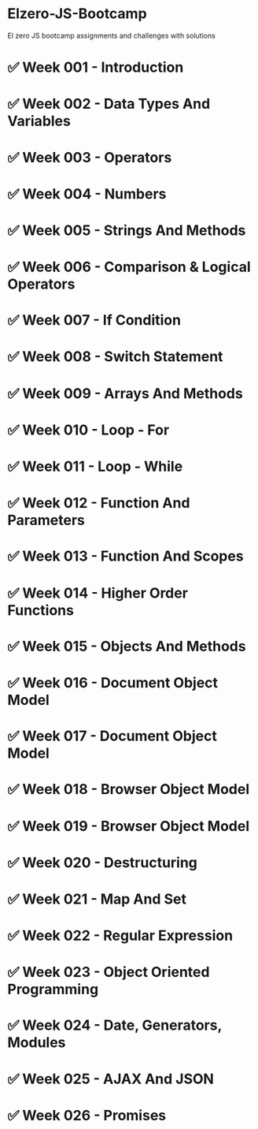 # Elzero-JS-Bootcamp
El zero JS bootcamp assignments and challenges with solutions
# :white_check_mark: Week 001 - Introduction
# :white_check_mark: Week 002 - Data Types And Variables
# :white_check_mark: Week 003 - Operators
# :white_check_mark: Week 004 - Numbers
# :white_check_mark: Week 005 - Strings And Methods
# :white_check_mark: Week 006 - Comparison & Logical Operators
# :white_check_mark: Week 007 - If Condition
# :white_check_mark: Week 008 - Switch Statement
# :white_check_mark: Week 009 - Arrays And Methods
# :white_check_mark: Week 010 - Loop - For
# :white_check_mark: Week 011 - Loop - While
# :white_check_mark: Week 012 - Function And Parameters
# :white_check_mark: Week 013 - Function And Scopes
# :white_check_mark: Week 014 - Higher Order Functions
# :white_check_mark: Week 015 - Objects And Methods
# :white_check_mark: Week 016 - Document Object Model
# :white_check_mark: Week 017 - Document Object Model
# :white_check_mark: Week 018 - Browser Object Model
# :white_check_mark: Week 019 - Browser Object Model
# :white_check_mark: Week 020 - Destructuring
# :white_check_mark: Week 021 - Map And Set
# :white_check_mark: Week 022 - Regular Expression
# :white_check_mark: Week 023 - Object Oriented Programming
# :white_check_mark: Week 024 - Date, Generators, Modules
# :white_check_mark: Week 025 - AJAX And JSON
# :white_check_mark: Week 026 - Promises
